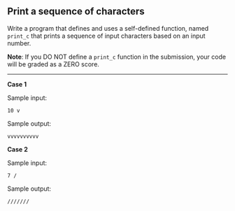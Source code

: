 ## Print a sequence of characters

Write a program that defines and uses a self-defined function, named `print_c` that prints a sequence of input characters based on an input number.

**Note**: If you DO NOT define a `print_c` function in the submission, your code will be graded as a ZERO score.

<hr />

**Case 1**

Sample input:
```
10 v
```

Sample output:
```
vvvvvvvvvv
```

**Case 2**

Sample input:
```
7 /
```

Sample output:
```
///////
```